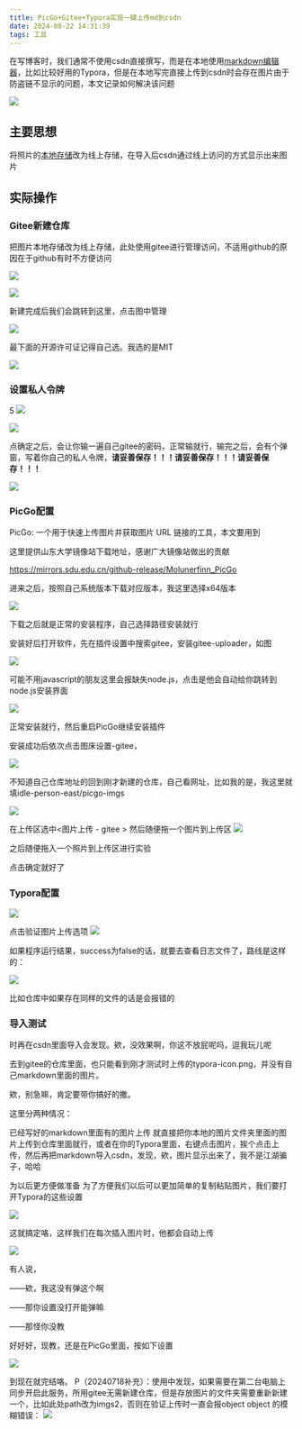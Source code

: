 ```yaml
---
title: PicGo+Gitee+Typora实现一键上传md到csdn
date: 2024-08-22 14:31:39
tags: 工具
---
```


在写博客时，我们通常不使用csdn直接撰写，而是在本地使用[markdown编辑器](https://so.csdn.net/so/search?q=markdown编辑器&spm=1001.2101.3001.7020)，比如比较好用的Typora，但是在本地写完直接上传到csdn时会存在图片由于防盗链不显示的问题，本文记录如何解决该问题

![](../images/PicGo+Gitee+Typora实现一键上传md到csdn/1.png)

## 主要思想

将照片的[本地存储](https://so.csdn.net/so/search?q=本地存储&spm=1001.2101.3001.7020)改为线上存储，在导入后csdn通过线上访问的方式显示出来图片

## 实际操作

### Gitee新建仓库

把图片本地存储改为线上存储，此处使用gitee进行管理访问，不适用github的原因在于github有时不方便访问

![](../images/PicGo+Gitee+Typora实现一键上传md到csdn/2.png)

![](../images/PicGo+Gitee+Typora实现一键上传md到csdn/3.png)



新建完成后我们会跳转到这里，点击图中管理

![](../images/PicGo+Gitee+Typora实现一键上传md到csdn/4.png)

最下面的开源许可证记得自己选。我选的是MIT

![](../images/PicGo+Gitee+Typora实现一键上传md到csdn/5.png)

### 设置私人令牌
5
![](../images/PicGo+Gitee+Typora实现一键上传md到csdn/6.png)

![](../images/PicGo+Gitee+Typora实现一键上传md到csdn/7.png)

点确定之后，会让你输一遍自己gitee的密码，正常输就行，输完之后，会有个弹窗，写着你自己的私人令牌，**请妥善保存！！！请妥善保存！！！请妥善保存！！！**

![](../images/PicGo+Gitee+Typora实现一键上传md到csdn/8.png)

### PicGo配置

PicGo: 一个用于快速上传图片并获取图片 URL 链接的工具，本文要用到

这里提供山东大学镜像站下载地址，感谢广大镜像站做出的贡献

https://mirrors.sdu.edu.cn/github-release/Molunerfinn_PicGo

进来之后，按照自己系统版本下载对应版本，我这里选择x64版本

![](../images/PicGo+Gitee+Typora实现一键上传md到csdn/9.png)

下载之后就是正常的安装程序，自己选择路径安装就行

安装好后打开软件，先在插件设置中搜索gitee，安装gitee-uploader，如图

![](../images/PicGo+Gitee+Typora实现一键上传md到csdn/10.png)

可能不用javascript的朋友这里会报缺失node.js，点击是他会自动给你跳转到node.js安装界面

![](../images/PicGo+Gitee+Typora实现一键上传md到csdn/11.png)

正常安装就行，然后重启PicGo继续安装插件

安装成功后依次点击图床设置-gitee，

![](../images/PicGo+Gitee+Typora实现一键上传md到csdn/12.png)

不知道自己仓库地址的回到刚才新建的仓库，自己看网址，比如我的是，我这里就填idle-person-east/picgo-imgs

![](../images/PicGo+Gitee+Typora实现一键上传md到csdn/13.png)

在上传区选中<图片上传 - gitee > 然后随便拖一个图片到上传区
![](../images/PicGo+Gitee+Typora实现一键上传md到csdn/14.png)

之后随便拖入一个照片到上传区进行实验

点击确定就好了

### Typora配置

![](../images/PicGo+Gitee+Typora实现一键上传md到csdn/15.png)


点击验证图片上传选项
![](../images/PicGo+Gitee+Typora实现一键上传md到csdn/16.png)

如果程序运行结果，success为false的话，就要去查看日志文件了，路线是这样的：

![](../images/PicGo+Gitee+Typora实现一键上传md到csdn/17.png)



比如仓库中如果存在同样的文件的话是会报错的

### 导入测试

时再在csdn里面导入会发现。欸，没效果啊，你这不放屁呢吗，逗我玩儿呢

去到gitee的仓库里面，也只能看到刚才测试时上传的typora-icon.png，并没有自己markdown里面的图片。

欸，别急嘛，肯定要带你搞好的撒。

这里分两种情况：

已经写好的markdown里面有的图片上传
就直接把你本地的图片文件夹里面的图片上传到仓库里面就行，或者在你的Typora里面，右键点击图片，挨个点击上传，然后再把markdown导入csdn，发现，欸，图片显示出来了，我不是江湖骗子，哈哈

为以后更方便做准备
为了方便我们以后可以更加简单的复制粘贴图片，我们要打开Typora的这些设置

![](../images/PicGo+Gitee+Typora实现一键上传md到csdn/18.png)

这就搞定咯，这样我们在每次插入图片时，他都会自动上传

![](../images/PicGo+Gitee+Typora实现一键上传md到csdn/19.png)

有人说，

——欸，我这没有弹这个啊

——那你设置没打开能弹嘛

——那怪你没教

好好好，现教，还是在PicGo里面，按如下设置

![](../images/PicGo+Gitee+Typora实现一键上传md到csdn/20.png)

到现在就完结咯。
P（20240718补充）：使用中发现，如果需要在第二台电脑上同步开启此服务，所用gitee无需新建仓库，但是存放图片的文件夹需要重新新建一个，比如此处path改为imgs2，否则在验证上传时一直会报object object 的模糊错误：
![](../images/PicGo+Gitee+Typora实现一键上传md到csdn/21.png)

